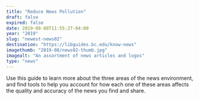 ```yaml
---
title: "Reduce News Pollution"
draft: false
expired: false
date: 2019-08-08T11:55:27-04:00
year: "2019"
slug: "newest-news02"
destination: "https://libguides.bc.edu/know-news"
imagethumb: "2019-08/news02-thumb.jpg"
imagealt: "An assortment of news articles and logos"
type: "news"
---
```


Use this guide to learn more about the three areas of the news environment, and find tools to help you account for how each one of these areas affects the quality and accuracy of the news you find and share.
